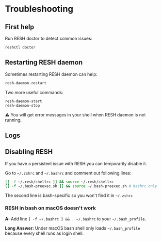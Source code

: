 # Troubleshooting

## First help

Run RESH doctor to detect common issues:
```sh
reshctl doctor
```

## Restarting RESH daemon

Sometimes restarting RESH daemon can help:
```sh
resh-daemon-restart
```

Two more useful commands:
```sh
resh-daemon-start
resh-daemon-stop
```

:warning: You will get error messages in your shell when RESH daemon is not running.

## Logs



## Disabling RESH

If you have a persistent issue with RESH you can temporarily disable it.

Go to `~/.zshrc` and `~/.bashrc` and comment out following lines:
```sh
[[ -f ~/.resh/shellrc ]] && source ~/.resh/shellrc
[[ -f ~/.bash-preexec.sh ]] && source ~/.bash-preexec.sh # bashrc only
```
The second line is bash-specific so you won't find it in `~/.zshrc`


### RESH in bash on macOS doesn't work

**A:** Add line `[ -f ~/.bashrc ] && . ~/.bashrc` to your `~/.bash_profile`.

**Long Answer:** Under macOS bash shell only loads `~/.bash_profile` because every shell runs as login shell.
